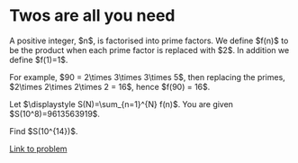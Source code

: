 # Twos are all you need

<p>A positive integer, $n$, is factorised into prime factors. We define $f(n)$ to be the product when each prime factor is replaced with $2$. In addition we define $f(1)=1$.</p>

<p>For example, $90 = 2\times 3\times 3\times 5$, then replacing the primes, $2\times 2\times 2\times 2 = 16$, hence $f(90) = 16$.</p> 
 
<p>Let $\displaystyle S(N)=\sum_{n=1}^{N} f(n)$. You are given $S(10^8)=9613563919$.</p> 

<p>Find $S(10^{14})$.</p>


[Link to problem](https://projecteuler.net/problem=708)
